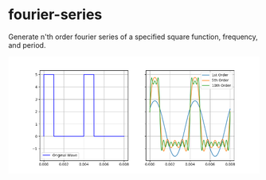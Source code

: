 # fourier-series
Generate n'th order fourier series of a specified square function, frequency, and period.

![](./fourier_ex.png?raw=true)
